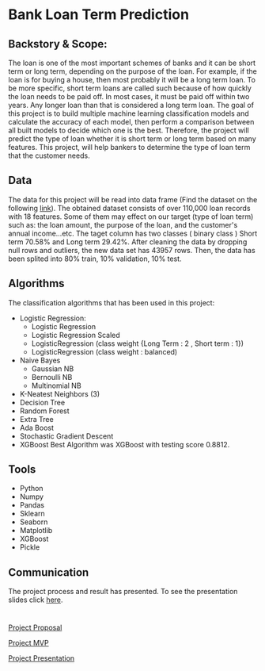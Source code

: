 # Bank Loan Term Prediction
## Backstory & Scope:
The loan is one of the most important schemes of banks and it can be short term or long term, depending on the purpose of the loan.
For example, if the loan is for buying a house, then most probably it will be a long term loan. To be more specific, short term loans are
called such because of how quickly the loan needs to be paid off. In most cases, it must be paid off within two years. Any longer loan than that is considered a long term loan.
The goal of this project is to build multiple machine learning classification models and calculate the accuracy of each model, then perform
a comparison between all built models to decide which one is the best. Therefore, the project will predict the type of loan whether it is short
term or long term based on many features. This project, will help bankers to determine the type of loan term that the customer needs.
## Data
The data for this project will be read into data frame (Find the dataset on the following [link](https://www.kaggle.com/panamby/bank-loan-status-dataset/data)).
The obtained dataset consists of over 110,000 loan records with 18 features. Some of them may effect on our target (type of loan term) such as: the loan amount, the purpose
of the loan, and the customer's annual income…etc.
The taget column has two classes ( binary class ) Short term 70.58% and Long term 29.42%.
After cleaning the data by dropping null rows and outliers, the new data set has 43957 rows. Then, the data has been splited into 80% train, 10% validation, 10% test.
## Algorithms
The classification algorithms that has been used in this project:
- Logistic Regression:
  - Logistic Regression
  - Logistic Regression Scaled
  - LogisticRegression (class weight {Long Term : 2 , Short term : 1})
  - LogisticRegression (class weight : balanced)
- Naive Bayes
  - Gaussian NB
  - Bernoulli NB
  - Multinomial NB
- K-Neatest Neighbors (3)
- Decision Tree
- Random Forest
- Extra Tree
- Ada Boost
- Stochastic Gradient Descent
- XGBoost
Best Algorithm was XGBoost with testing score 0.8812.
## Tools
- Python
- Numpy
- Pandas
- Sklearn
- Seaborn
- Matplotlib
- XGBoost
- Pickle
## Communication
The project process and result has presented. To see the presentation slides click [here](https://github.com/AbdulrahmanAliA/Bank_Loan_term_prediction/blob/main/Bank_loan_term_prediction.pdf).
#
[Project Proposal](Project_Proposal.mdd)

[Project MVP](Bank_Loan_Prediction_MVP.md)

[Project Presentation](https://github.com/AbdulrahmanAliA/Bank_Loan_term_prediction/blob/main/Bank_loan_term_prediction.pdf)

